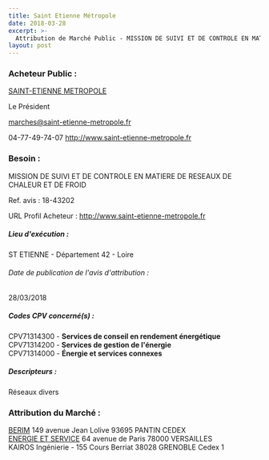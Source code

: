 ```yaml
---
title: Saint Etienne Métropole
date: 2018-03-28
excerpt: >-
  Attribution de Marché Public - MISSION DE SUIVI ET DE CONTROLE EN MATIERE DE RESEAUX DE CHALEUR ET DE FROID
layout: post
---
```


### Acheteur Public : 
<a href="/acheteur-33/siren-244200770"> SAINT-ETIENNE METROPOLE</a><br/>

Le Président

marches@saint-etienne-metropole.fr

04-77-49-74-07
http://www.saint-etienne-metropole.fr
### Besoin :

MISSION DE SUIVI ET DE CONTROLE EN MATIERE DE RESEAUX DE CHALEUR ET DE FROID

Ref. avis : 18-43202

URL Profil Acheteur : http://www.saint-etienne-metropole.fr

##### Lieu d'exécution :

ST ETIENNE - Département 42 - Loire

###### Date de publication de l'avis d'attribution : 
28/03/2018

##### Codes CPV concerné(s) :
CPV71314300 - **Services de conseil en rendement énergétique** <br/>
CPV71314200 - **Services de gestion de l'énergie** <br/>
CPV71314000 - **Énergie et services connexes** <br/>

##### Descripteurs :
Réseaux divers <br/>

### Attribution du Marché :
<a href="/entreprise-267/siren-572028629"> BERIM</a>    149 avenue Jean Lolive 93695 PANTIN CEDEX <br/>
<a href="/entreprise-255/siren-338335201"> ENERGIE ET SERVICE</a>    64 avenue de Paris 78000 VERSAILLES <br/>
KAIROS Ingénierie - 155 Cours Berriat 38028 GRENOBLE Cedex 1 <br/>
